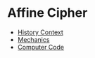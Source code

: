 
# Affine Cipher
 
* [History Context](Affine_History.md)
* [Mechanics](Affine_Mechanics.md)
* [Computer Code](cc.md)
